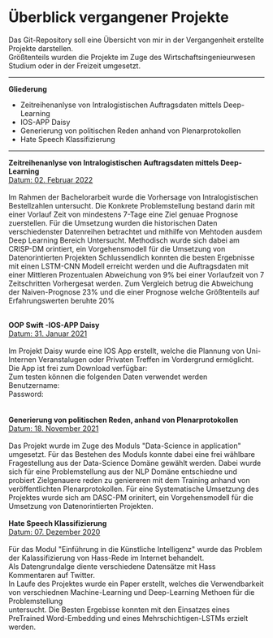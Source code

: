 # Überblick vergangener Projekte

Das Git-Repository soll eine Übersicht von mir in der Vergangenheit erstellte Projekte darstellen.<br>
Größtenteils wurden die Projekte im Zuge des Wirtschaftsingenieurwesen Studium oder in der Freizeit umgesetzt. <br>
<hr>
<p> <b>Gliederung</b>
<ul>
  <li>Zeitreihenanlyse von Intralogistischen Auftragsdaten mittels Deep-Learning</li>
  <li>IOS-APP Daisy</li>
  <li>Generierung von politischen Reden anhand von Plenarprotokollen</</li>
  <li>Hate Speech Klassifizierung</li>
</ul>
<hr>


<b>Zeitreihenanlyse von Intralogistischen Auftragsdaten mittels Deep-Learning </b>
<br>
<U>Datum: 02. Februar 2022</U>
<br><br>
Im Rahmen der Bachelorarbeit wurde die Vorhersage von Intralogistischen Bestellzahlen untersucht.
Die Konkrete Problemstellung bestand darin mit einer Vorlauf Zeit von mindestens 7-Tage eine Ziel genuae Prognose zuerstellen.
Für die Umsetzung wurden die historischen Daten verschiedenster Datenreihen betrachtet und mithilfe von Mehtoden ausdem Deep Learning Bereich Untersucht. Methodisch wurde sich dabei am CRISP-DM orintiert, ein Vorgehensmodell für die Umsetzung von Datenorintierten Projekten 
Schlussendlich konnten die besten Ergebnisse mit einen LSTM-CNN Modell erreicht werden und die Auftragsdaten mit einer Mittleren Prozentualen Abweichung von 9% bei einer Vorlaufzeit von 7 Zeitschritten Vorhergesat werden. 
Zum Vergleich betrug die Abweichung der Naiven-Prognose 23% und die einer Prognose welche Größtenteils auf Erfahrungswerten beruhte 20% 
<br>

<br>
<b>OOP Swift -IOS-APP Daisy</b>
<br><u> Datum: 31. Januar 2021</u>
<br><br>
Im Projekt Daisy wurde eine IOS App erstellt, welche die Plannung von Uni-Internen Veranstalugen oder Privaten Treffen im Vordergrund ermöglicht.
Die App ist frei zum Download verfügbar: <br>
Zum testen können die folgenden Daten verwendet werden<br>
Benutzername:<br>
Password: <br>
<br>

<br>
<b>Generierung von politischen Reden, anhand von Plenarprotokollen</b>
<br><u>Datum: 18. November 2021</u>
<br><br>
Das Projekt wurde im Zuge des Moduls "Data-Science in application" umgesetzt. Für das Bestehen des Moduls konnte dabei eine frei wählbare Fragestellung aus der Data-Science Domäne gewählt werden. Dabei wurde sich für eine Problemstellung aus der NLP Domäne entschiedne und probiert Zielgenauere reden zu geniereren mit dem Training anhand von veröffentlichten Plenarprotokollen. Für eine Systematische Umsetzung des Projektes wurde sich am DASC-PM orinitert, ein Vorgehensmodell für die Umsetzung von Datenorintierten Projekten. 
<br>

<br>
<b>Hate Speech Klassifizierung </b>
<br><u> Datum: 07. Dezember 2020</u>
<br><br>
Für das Modul "Einführung in die Künstliche Intelligenz" wurde das Problem der Kalassifizierung von Hass-Rede im Internet behandelt.<br>
Als Datengrundalge diente verschiedene Datensätze mit Hass Kommentaren auf Twitter.<br>
In Laufe des Projektes wurde ein Paper erstellt, welches die Verwendbarkeit von verschiednen Machine-Learning und Deep-Learning Methoen für die Problemstellung<br> untersucht. 
Die Besten Ergebisse konnten mit den Einsatzes eines PreTrained Word-Embedding und eines Mehrschichtigen-LSTMs erzielt werden. <br>
<br>







